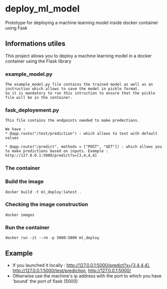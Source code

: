 # deploy_ml_model
Prototype for deploying a machine learning model inside docker container using Fask

## Informations utiles

This project allows you to deploy a machine learning model in a docker container using the Flask library

### example_model.py

```
The example_model.py file contains the trained model as well as an instruction which allows to save the model in pickle format.
So it is mandatory to run this intruction to ensure that the pickle file will be in the container.
```
### fask_deployement.py
```
This file contains the endpoints needed to make predections.

We have :
* @app.route("/test/prediction") : which allows to test with default values

* @app.route("/predict", methods = ["POST", "GET"]) : which allows you to make predictions based on inputs. Exemple : http://127.0.0.1:5000/predict?x=[3,4,4,4]
```

### The container

### Build the image
```
docker build -t ml_deploy:latest .
```

### Checking the image construction
```
docker images
```

### Run the container
```
docker run -it --rm -p 5000:5000 ml_deploy
```


## Example
* If you launched it locally :
  http://127.0.0.1:5000/predict?x=[3,4,4,4], http://127.0.0.1:5000/test/prediction, http://127.0.0.1:5000/
* Otherwise use the machine's ip address with the port to which you have 'bound' the port of flask (5000) 


